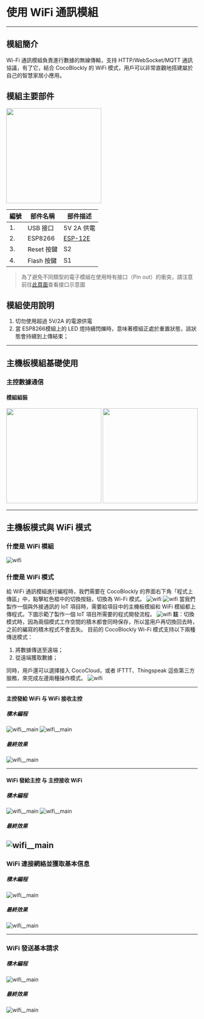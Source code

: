 # 使用 WiFi 通訊模組
---

## 模組簡介

Wi-Fi 通訊模組負責進行數據的無線傳輸，支持 HTTP/WebSocket/MQTT 通訊協議，有了它，結合 CocoBlockly 的 WiFi 模式，用戶可以非常直觀地搭建屬於自己的智慧家居小應用。

## 模組主要部件

<img src="/media/cocomod/modPic_0003_R0010176.jpg" width="250"/>

|編號 |部件名稱 | 部件描述  |
|-  |-  |-  |
|1. |USB 接口  |5V 2A 供電 |
|2. |ESP8266  | <a href='https://www.kloppenborg.net/images/blog/esp8266/esp8266-esp12e-specs.pdf' target='_blank'>ESP-12E</a>|
|3. |Reset 按鍵  |S2  |
|4. |Flash 按鍵  |S1  |

> 為了避免不同類型的電子模組在使用時有接口（Pin out）的衝突，請注意前往[此頁面](/cocomod/pinout-map)查看接口示意圖

## 模組使用說明

1. 切勿使用超過 5V/2A 的電源供電
2. 當 ESP8266模組上的 LED 燈持續閃爍時，意味著模組正處於重置狀態，該狀態會持續到上傳結束；

---

## 主機板模組基礎使用

### 主控數據通信

#### 模組組裝

<img src="/media/wifi__main--split.jpeg" width="250"/>
<img src="/media/wifi__main--assemble.jpeg" width="250"/>

---

## 主機板模式與 WiFi 模式
### 什麼是 WiFi 模組
![wifi](../media/intro_wifi_1.png)
### 什麼是 WiFi 模式
給 WiFi 通訊模組進行編程時，我們需要在 CocoBlockly 的界面右下角「程式上傳區」中，點擊紅色框中的切換按鈕，切換為 Wi-Fi 模式。
![wifi](../media/intro_wifi_3.png)
![wifi](../media/intro_wifi_2.png)
當我們製作一個與外接通訊的 IoT 項目時，需要給項目中的主機板模組和 WiFi 模組都上傳程式。下圖示範了製作一個 IoT 項目所需要的程式開發流程。
![wifi](../media/intro_wifi_4.png)
**註**：切換模式時，因為兩個模式工作空間的積木都會同時保存，所以當用戶再切換回去時，之前的編寫的積木程式不會丟失。
目前的 CocoBlockly Wi-Fi 模式支持以下兩種傳送模式：
1. 將數據傳送至遠端；
2. 從遠端獲取數據；
<!-- pagebreak -->
同時，用戶還可以選擇接入 CocoCloud，或者 IFTTT、Thingspeak 這些第三方服務，來完成左邊兩種操作模式。
![wifi](../media/intro_wifi_5.png)

---
#### 主控發給 WiFi 与 WiFi 接收主控
##### 積木編程
![wifi__main](../media/wifi__main--blockly-1-1.jpeg)
![wifi__main](../media/wifi__main--blockly-1-2.jpeg)
##### 最終效果

![wifi__main](../media/wifi__main--sample-1.jpeg)

---

#### WiFi 發給主控 与 主控接收 WiFi
##### 積木編程
![wifi__main](../media/wifi__main--blockly-2-1.jpeg)
![wifi__main](../media/wifi__main--blockly-2-2.jpeg)
##### 最終效果
![wifi__main](../media/wifi__main--sample-2.jpeg)
---

### WiFi 連接網絡並獲取基本信息
##### 積木編程
![wifi__main](../media/wifi__main--blockly-3.jpeg)
##### 最終效果
![wifi__main](../media/wifi__main--sample-3.jpeg)

---

### WiFi 發送基本請求
##### 積木編程
![wifi__main](../media/wifi__main--blockly-4.jpeg)
##### 最終效果
![wifi__main](../media/wifi__main--sample-4.jpeg)
